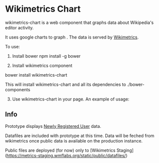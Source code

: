 Wikimetrics Chart
=================
wikimetrics-chart is a web component that graphs data about Wikipedia's editor activity. 

It uses google charts to graph . The data is served by [Wikimetrics](https://metrics.wmflabs.org/).

To use:

1. Install bower
 npm install -g bower

2. Install wikimetrics component 
    
 bower install wikimetrics-chart

This will install wikimetrics-chart and all its dependencies to ./bower-components

3. Use wikimetrics-chart in your page. An example of usage:
    
    <head> 
        <title> Google Chart visualization of Newly Registered Users via Web Component</title>
        <script src="./bower_components/platform/platform.js"></script>
        <link rel="import" href="./bower_components/wikimetrics-chart/wikimetrics-chart.html">
         
    </head>
    <body unresolved>
         <wikimetrics-chart
           type='line'
           height='300px'
           width='400px'
           metric ='["NewlyRegistered"]'
           data = '["rowiki","ruwiki"]'
         </wikimetrics-chart> 
    </body>

    </html>


Info
-----
Prototype displays [Newly Registered User](https://meta.wikimedia.org/wiki/Research:Newly_registered_user)
data.

Datafiles are included with prototype at this time. Data will be feched from wikimetrics once public
data is available on the production instance.

Public files are deployed (for now)
only to [Wikimetrics Staging] (https://metrics-staging.wmflabs.org/static/public/datafiles/)


